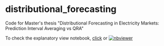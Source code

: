 # distributional_forecasting
Code for Master's thesis "Distributional Forecasting in Electricity Markets: Prediction Interval Averaging vs QRA"

To check the explanatory view notebook, [click](https://github.com/burakbalaban/distributional_forecasting/blob/main/explanatory_view.ipynb) or [![nbviewer](https://user-images.githubusercontent.com/2791223/29387450-e5654c72-8294-11e7-95e4-090419520edb.png)](https://nbviewer.jupyter.org/github/burakbalaban/distributional_forecasting/blob/main/explanatory_view.ipynb)
